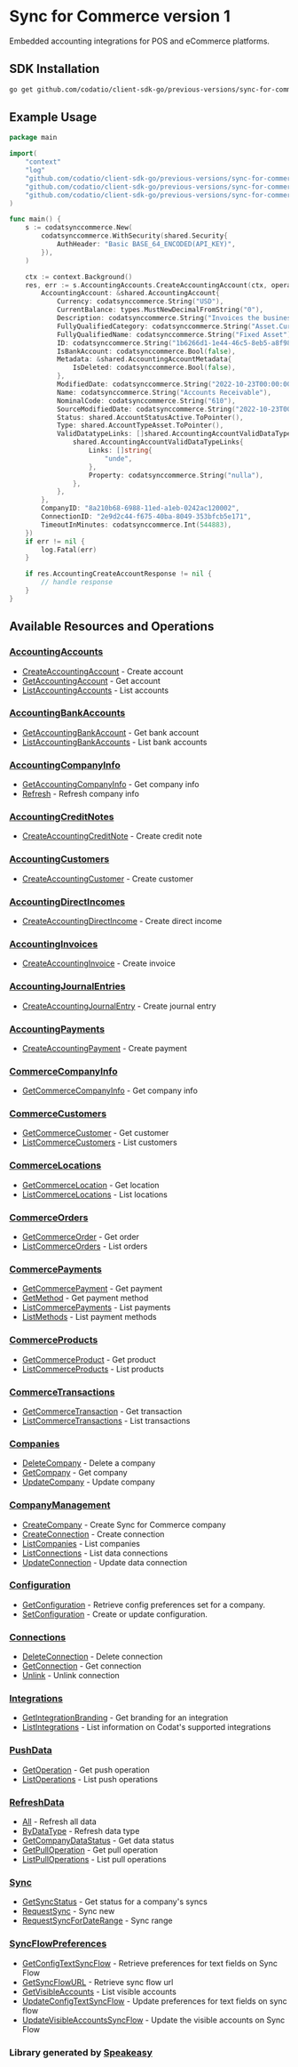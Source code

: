 # Sync for Commerce version 1

<!-- Start Codat Library Description -->
﻿Embedded accounting integrations for POS and eCommerce platforms.
<!-- End Codat Library Description -->

<!-- Start SDK Installation -->
## SDK Installation

```bash
go get github.com/codatio/client-sdk-go/previous-versions/sync-for-commerce-version-1
```
<!-- End SDK Installation -->

## Example Usage
<!-- Start SDK Example Usage -->


```go
package main

import(
	"context"
	"log"
	"github.com/codatio/client-sdk-go/previous-versions/sync-for-commerce-version-1"
	"github.com/codatio/client-sdk-go/previous-versions/sync-for-commerce-version-1/pkg/models/shared"
	"github.com/codatio/client-sdk-go/previous-versions/sync-for-commerce-version-1/pkg/models/operations"
)

func main() {
    s := codatsynccommerce.New(
        codatsynccommerce.WithSecurity(shared.Security{
            AuthHeader: "Basic BASE_64_ENCODED(API_KEY)",
        }),
    )

    ctx := context.Background()
    res, err := s.AccountingAccounts.CreateAccountingAccount(ctx, operations.CreateAccountingAccountRequest{
        AccountingAccount: &shared.AccountingAccount{
            Currency: codatsynccommerce.String("USD"),
            CurrentBalance: types.MustNewDecimalFromString("0"),
            Description: codatsynccommerce.String("Invoices the business has issued but has not yet collected payment on."),
            FullyQualifiedCategory: codatsynccommerce.String("Asset.Current"),
            FullyQualifiedName: codatsynccommerce.String("Fixed Asset"),
            ID: codatsynccommerce.String("1b6266d1-1e44-46c5-8eb5-a8f98e03124e"),
            IsBankAccount: codatsynccommerce.Bool(false),
            Metadata: &shared.AccountingAccountMetadata{
                IsDeleted: codatsynccommerce.Bool(false),
            },
            ModifiedDate: codatsynccommerce.String("2022-10-23T00:00:00.000Z"),
            Name: codatsynccommerce.String("Accounts Receivable"),
            NominalCode: codatsynccommerce.String("610"),
            SourceModifiedDate: codatsynccommerce.String("2022-10-23T00:00:00.000Z"),
            Status: shared.AccountStatusActive.ToPointer(),
            Type: shared.AccountTypeAsset.ToPointer(),
            ValidDatatypeLinks: []shared.AccountingAccountValidDataTypeLinks{
                shared.AccountingAccountValidDataTypeLinks{
                    Links: []string{
                        "unde",
                    },
                    Property: codatsynccommerce.String("nulla"),
                },
            },
        },
        CompanyID: "8a210b68-6988-11ed-a1eb-0242ac120002",
        ConnectionID: "2e9d2c44-f675-40ba-8049-353bfcb5e171",
        TimeoutInMinutes: codatsynccommerce.Int(544883),
    })
    if err != nil {
        log.Fatal(err)
    }

    if res.AccountingCreateAccountResponse != nil {
        // handle response
    }
}
```
<!-- End SDK Example Usage -->

<!-- Start SDK Available Operations -->
## Available Resources and Operations


### [AccountingAccounts](docs/sdks/accountingaccounts/README.md)

* [CreateAccountingAccount](docs/sdks/accountingaccounts/README.md#createaccountingaccount) - Create account
* [GetAccountingAccount](docs/sdks/accountingaccounts/README.md#getaccountingaccount) - Get account
* [ListAccountingAccounts](docs/sdks/accountingaccounts/README.md#listaccountingaccounts) - List accounts

### [AccountingBankAccounts](docs/sdks/accountingbankaccounts/README.md)

* [GetAccountingBankAccount](docs/sdks/accountingbankaccounts/README.md#getaccountingbankaccount) - Get bank account
* [ListAccountingBankAccounts](docs/sdks/accountingbankaccounts/README.md#listaccountingbankaccounts) - List bank accounts

### [AccountingCompanyInfo](docs/sdks/accountingcompanyinfo/README.md)

* [GetAccountingCompanyInfo](docs/sdks/accountingcompanyinfo/README.md#getaccountingcompanyinfo) - Get company info
* [Refresh](docs/sdks/accountingcompanyinfo/README.md#refresh) - Refresh company info

### [AccountingCreditNotes](docs/sdks/accountingcreditnotes/README.md)

* [CreateAccountingCreditNote](docs/sdks/accountingcreditnotes/README.md#createaccountingcreditnote) - Create credit note

### [AccountingCustomers](docs/sdks/accountingcustomers/README.md)

* [CreateAccountingCustomer](docs/sdks/accountingcustomers/README.md#createaccountingcustomer) - Create customer

### [AccountingDirectIncomes](docs/sdks/accountingdirectincomes/README.md)

* [CreateAccountingDirectIncome](docs/sdks/accountingdirectincomes/README.md#createaccountingdirectincome) - Create direct income

### [AccountingInvoices](docs/sdks/accountinginvoices/README.md)

* [CreateAccountingInvoice](docs/sdks/accountinginvoices/README.md#createaccountinginvoice) - Create invoice

### [AccountingJournalEntries](docs/sdks/accountingjournalentries/README.md)

* [CreateAccountingJournalEntry](docs/sdks/accountingjournalentries/README.md#createaccountingjournalentry) - Create journal entry

### [AccountingPayments](docs/sdks/accountingpayments/README.md)

* [CreateAccountingPayment](docs/sdks/accountingpayments/README.md#createaccountingpayment) - Create payment

### [CommerceCompanyInfo](docs/sdks/commercecompanyinfo/README.md)

* [GetCommerceCompanyInfo](docs/sdks/commercecompanyinfo/README.md#getcommercecompanyinfo) - Get company info

### [CommerceCustomers](docs/sdks/commercecustomers/README.md)

* [GetCommerceCustomer](docs/sdks/commercecustomers/README.md#getcommercecustomer) - Get customer
* [ListCommerceCustomers](docs/sdks/commercecustomers/README.md#listcommercecustomers) - List customers

### [CommerceLocations](docs/sdks/commercelocations/README.md)

* [GetCommerceLocation](docs/sdks/commercelocations/README.md#getcommercelocation) - Get location
* [ListCommerceLocations](docs/sdks/commercelocations/README.md#listcommercelocations) - List locations

### [CommerceOrders](docs/sdks/commerceorders/README.md)

* [GetCommerceOrder](docs/sdks/commerceorders/README.md#getcommerceorder) - Get order
* [ListCommerceOrders](docs/sdks/commerceorders/README.md#listcommerceorders) - List orders

### [CommercePayments](docs/sdks/commercepayments/README.md)

* [GetCommercePayment](docs/sdks/commercepayments/README.md#getcommercepayment) - Get payment
* [GetMethod](docs/sdks/commercepayments/README.md#getmethod) - Get payment method
* [ListCommercePayments](docs/sdks/commercepayments/README.md#listcommercepayments) - List payments
* [ListMethods](docs/sdks/commercepayments/README.md#listmethods) - List payment methods

### [CommerceProducts](docs/sdks/commerceproducts/README.md)

* [GetCommerceProduct](docs/sdks/commerceproducts/README.md#getcommerceproduct) - Get product
* [ListCommerceProducts](docs/sdks/commerceproducts/README.md#listcommerceproducts) - List products

### [CommerceTransactions](docs/sdks/commercetransactions/README.md)

* [GetCommerceTransaction](docs/sdks/commercetransactions/README.md#getcommercetransaction) - Get transaction
* [ListCommerceTransactions](docs/sdks/commercetransactions/README.md#listcommercetransactions) - List transactions

### [Companies](docs/sdks/companies/README.md)

* [DeleteCompany](docs/sdks/companies/README.md#deletecompany) - Delete a company
* [GetCompany](docs/sdks/companies/README.md#getcompany) - Get company
* [UpdateCompany](docs/sdks/companies/README.md#updatecompany) - Update company

### [CompanyManagement](docs/sdks/companymanagement/README.md)

* [CreateCompany](docs/sdks/companymanagement/README.md#createcompany) - Create Sync for Commerce company
* [CreateConnection](docs/sdks/companymanagement/README.md#createconnection) - Create connection
* [ListCompanies](docs/sdks/companymanagement/README.md#listcompanies) - List companies
* [ListConnections](docs/sdks/companymanagement/README.md#listconnections) - List data connections
* [UpdateConnection](docs/sdks/companymanagement/README.md#updateconnection) - Update data connection

### [Configuration](docs/sdks/configuration/README.md)

* [GetConfiguration](docs/sdks/configuration/README.md#getconfiguration) - Retrieve config preferences set for a company.
* [SetConfiguration](docs/sdks/configuration/README.md#setconfiguration) - Create or update configuration.

### [Connections](docs/sdks/connections/README.md)

* [DeleteConnection](docs/sdks/connections/README.md#deleteconnection) - Delete connection
* [GetConnection](docs/sdks/connections/README.md#getconnection) - Get connection
* [Unlink](docs/sdks/connections/README.md#unlink) - Unlink connection

### [Integrations](docs/sdks/integrations/README.md)

* [GetIntegrationBranding](docs/sdks/integrations/README.md#getintegrationbranding) - Get branding for an integration
* [ListIntegrations](docs/sdks/integrations/README.md#listintegrations) - List information on Codat's supported integrations

### [PushData](docs/sdks/pushdata/README.md)

* [GetOperation](docs/sdks/pushdata/README.md#getoperation) - Get push operation
* [ListOperations](docs/sdks/pushdata/README.md#listoperations) - List push operations

### [RefreshData](docs/sdks/refreshdata/README.md)

* [All](docs/sdks/refreshdata/README.md#all) - Refresh all data
* [ByDataType](docs/sdks/refreshdata/README.md#bydatatype) - Refresh data type
* [GetCompanyDataStatus](docs/sdks/refreshdata/README.md#getcompanydatastatus) - Get data status
* [GetPullOperation](docs/sdks/refreshdata/README.md#getpulloperation) - Get pull operation
* [ListPullOperations](docs/sdks/refreshdata/README.md#listpulloperations) - List pull operations

### [Sync](docs/sdks/sync/README.md)

* [GetSyncStatus](docs/sdks/sync/README.md#getsyncstatus) - Get status for a company's syncs
* [RequestSync](docs/sdks/sync/README.md#requestsync) - Sync new
* [RequestSyncForDateRange](docs/sdks/sync/README.md#requestsyncfordaterange) - Sync range

### [SyncFlowPreferences](docs/sdks/syncflowpreferences/README.md)

* [GetConfigTextSyncFlow](docs/sdks/syncflowpreferences/README.md#getconfigtextsyncflow) - Retrieve preferences for text fields on Sync Flow
* [GetSyncFlowURL](docs/sdks/syncflowpreferences/README.md#getsyncflowurl) - Retrieve sync flow url
* [GetVisibleAccounts](docs/sdks/syncflowpreferences/README.md#getvisibleaccounts) - List visible accounts
* [UpdateConfigTextSyncFlow](docs/sdks/syncflowpreferences/README.md#updateconfigtextsyncflow) - Update preferences for text fields on sync flow
* [UpdateVisibleAccountsSyncFlow](docs/sdks/syncflowpreferences/README.md#updatevisibleaccountssyncflow) - Update the visible accounts on Sync Flow
<!-- End SDK Available Operations -->
### Library generated by [Speakeasy](https://docs.speakeasyapi.dev/docs/using-speakeasy/client-sdks)